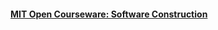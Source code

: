 #### [MIT Open Courseware: Software Construction](https://ocw.mit.edu/courses/electrical-engineering-and-computer-science/6-005-software-construction-spring-2016/)
